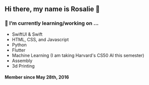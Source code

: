 ## Hi there, my name is Rosalie 👋

### 🌱 I’m currently learning/working on ...
- SwiftUI & Swift
- HTML, CSS, and Javascript
- Python
- Flutter
- Machine Learning (I am taking Harvard's CS50 AI this semester)
- Assembly
- 3d Printing

#### Member since May 28th, 2016

<!--
**RosalieWessels/RosalieWessels** is a ✨ _special_ ✨ repository because its `README.md` (this file) appears on your GitHub profile.

Here are some ideas to get you started:

- 🔭 I’m currently working on ...
- 🌱 I’m currently learning ...
- 👯 I’m looking to collaborate on ...
- 🤔 I’m looking for help with ...
- 💬 Ask me about ...
- 📫 How to reach me: ...
- 😄 Pronouns: ...
- ⚡ Fun fact: ...
-->
